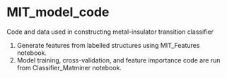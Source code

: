 # MIT_model_code
Code and data used in constructing metal-insulator transition classifier

1. Generate features from labelled structures using MIT_Features notebook.
2. Model training, cross-validation, and feature importance code are run from Classifier_Matminer notebook.
